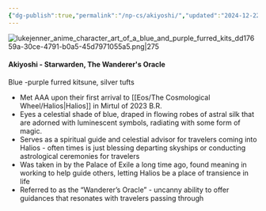 ```yaml
---
{"dg-publish":true,"permalink":"/np-cs/akiyoshi/","updated":"2024-12-22T21:21:19.354-06:00"}
---
```


![lukejenner_anime_character_art_of_a_blue_and_purple_furred_kits_dd17659a-30ce-4791-b0a5-45d7971055a5.png|275](/img/user/Images/lukejenner_anime_character_art_of_a_blue_and_purple_furred_kits_dd17659a-30ce-4791-b0a5-45d7971055a5.png)
#### Akiyoshi - Starwarden, The Wanderer's Oracle
Blue -purple furred kitsune, silver tufts
- Met AAA upon their first arrival to [[Eos/The Cosmological Wheel/Halios\|Halios]] in Mirtul of 2023 B.R.
- Eyes a celestial shade of blue, draped in flowing robes of astral silk that are adorned with luminescent symbols, radiating with some form of magic. 
- Serves as a spiritual guide and celestial advisor for travelers coming into Halios - often times is just blessing departing skyships or conducting astrological ceremonies for travelers 
- Was taken in by the Palace of Exile a long time ago, found meaning in working to help guide others, letting Halios be a place of transience in life 
- Referred to as the “Wanderer’s Oracle” - uncanny ability to offer guidances that resonates with travelers passing through 